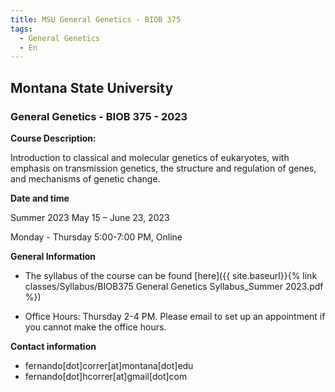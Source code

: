 ```yaml
---
title: MSU General Genetics - BIOB 375
tags:
  - General Genetics
  - En
---
```


## Montana State University

### General Genetics - BIOB 375 - 2023


**Course Description:** 

Introduction to classical and molecular genetics of eukaryotes, with emphasis on transmission genetics, the structure and regulation of genes, and mechanisms of genetic change.

<!--more-->

**Date and time**

Summer 2023 May 15 – June 23, 2023

Monday - Thursday 5:00-7:00 PM, Online

**General Information**

* The syllabus of the course can be found [here]({{ site.baseurl}}{% link classes/Syllabus/BIOB375 General Genetics Syllabus_Summer 2023.pdf %})

* Office Hours: Thursday 2-4 PM. Please email to set up an appointment if you cannot make the office hours.


**Contact information**

* fernando[dot]correr[at]montana[dot]edu
* fernando[dot]hcorrer[at]gmail[dot]com

<!--The link for the main tutorial can be found [here]({{ site.baseurl}}{% link tutorials/Rmd_training.html %})-->